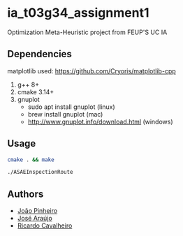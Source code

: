 # ia_t03g34_assignment1

Optimization Meta-Heuristic project from FEUP'S UC IA 

## Dependencies

matplotlib used: 
https://github.com/Cryoris/matplotlib-cpp

1. g++ 8+
2. cmake 3.14+
3. gnuplot
   - sudo apt install gnuplot (linux)
   - brew install gnuplot (mac)
   - http://www.gnuplot.info/download.html (windows)

## Usage

```bash
cmake . && make
```

```bash
./ASAEInspectionRoute
```

## Authors

- [João Pinheiro](https://github.com/jogp10)
- [José Araújo](https://github.com/zearaujo11)
- [Ricardo Cavalheiro](https://github.com/RicardoCavalheiro123)
